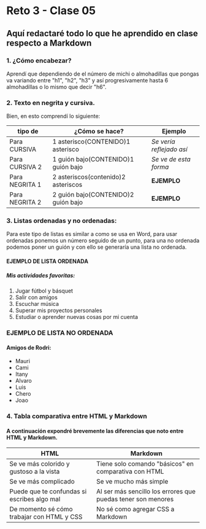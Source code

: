 # Reto 3 - Clase 05

## Aquí redactaré todo lo que he aprendido en clase respecto a Markdown

### 1. ¿Cómo encabezar?

Aprendí que dependiendo de el número de michi o almohadillas que pongas va variando entre "h1", "h2", "h3" y así progresivamente hasta 6 almohadillas o lo mismo que decir "h6".

### 2. Texto en negrita y cursiva.

Bien, en esto comprendí lo siguiente:

| tipo de | ¿Cómo se hace? | Ejemplo |
| --- | --- | --- |
| Para CURSIVA | 1 asterisco(CONTENIDO)1 asterisco | *Se vería reflejado así* |
| Para CURSIVA 2 | 1 guión bajo(CONTENIDO)1 guión bajo | _Se ve de esta forma_ |
| Para NEGRITA 1 |  2 asteriscos(contenido)2 asteriscos | **EJEMPLO** |
| Para NEGRITA 2 | 2 guión bajo(CONTENIDO)2 guión bajo | __EJEMPLO__ |

### 3. Listas ordenadas y no ordenadas:

Para este tipo de listas es similar a como se usa en Word, para usar ordenadas ponemos un número seguido de un punto, para una no ordenada podemos poner un guión y con ello se generaría una lista no ordenada.

#### EJEMPLO DE LISTA ORDENADA

##### Mis actividades favoritas:

1. Jugar fútbol y básquet
2. Salir con amigos
3. Escuchar música
4. Superar mis proyectos personales
5. Estudiar o aprender nuevas cosas por mi cuenta

### EJEMPLO DE LISTA NO ORDENADA

#### Amigos de Rodri:

- Mauri
- Cami
- Itany
- Alvaro
- Luis
- Chero
- Joao

### 4. Tabla comparativa entre HTML y Markdown

#### A continuación expondré brevemente las diferencias que noto entre HTML y Markdown.

| HTML | Markdown |
| --- | --- |
| Se ve más colorido y gustoso a la vista | Tiene solo comando "básicos" en comparativa con HTML |
| Se ve más complicado | Se ve mucho más simple |
| Puede que te confundas si escribes algo mal | Al ser más sencillo los errores que puedas tener son menores |
| De momento sé cómo trabajar con HTML y CSS | No sé como agregar CSS a Markdown |
